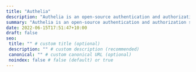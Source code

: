 ```yaml
---
title: "Authelia"
description: "Authelia is an open-source authentication and authorization server and portal fulfilling the identity and access management (IAM) role of information security in providing multi-factor authentication and single sign-on (SSO) for your applications via a web portal. Authelia is an OpenID Connect 1.0 Provider which is OpenID Certified™ allowing comprehensive integrations, and acts as a companion for common reverse proxies."
summary: "Authelia is an open-source authentication and authorization server and portal fulfilling the identity and access management (IAM) role of information security in providing multi-factor authentication and single sign-on (SSO) for your applications via a web portal. Authelia is an OpenID Connect 1.0 Provider which is OpenID Certified™ allowing comprehensive integrations, and acts as a companion for common reverse proxies."
date: 2022-06-15T17:51:47+10:00
draft: false
seo:
 title: "" # custom title (optional)
 description: "" # custom description (recommended)
 canonical: "" # custom canonical URL (optional)
 noindex: false # false (default) or true
---
```

